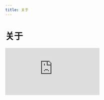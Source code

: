 ```yaml
---
title: 关于
---
```


# 关于

<div class="demo-box">
	<iframe scrolling="auto" frameborder="0" src="http://www.redou.vip/npro/#/pages/modules/about/about" class="demo-box-iframe"></iframe>
</div>